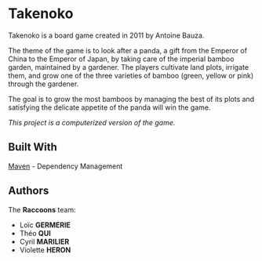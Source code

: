 # Takenoko

Takenoko is a board game created in 2011 by Antoine Bauza.  

The theme of the game is to look after a panda, a gift from the Emperor of China to the Emperor of Japan, by taking care of the imperial bamboo garden, maintained by a gardener. The players cultivate land plots, irrigate them, and grow one of the three varieties of bamboo (green, yellow or pink) through the gardener.  

The goal is to grow the most bamboos by managing the best of its plots and satisfying the delicate appetite of the panda will win the game.  

*This project is a computerized version of the game.*

## Built With

[Maven](https://maven.apache.org/) - Dependency Management

## Authors

The **Raccoons** team:
* Loïc **GERMERIE**
* Théo **QUI**
* Cyril **MARILIER**
* Violette **HERON**
